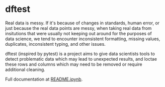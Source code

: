 # dftest

Real data is messy. If it's because of changes in standards, human error, or
just because the real data points are messy, when taking real data from
insitutions that were usually not keeping out around for the purposes of data
science, we tend to encounter inconsistent formatting, missing values,
duplicates, inconsistent typing, and other issues.

dftest (inspired by pytest) is a project aims to give data scientists tools to
detect problematic data which may lead to unexpected results, and loctae these
rows and columns which may need to be removed or require additional cleaning.

Full documentation at [README.ipynb](README.ipynb).
